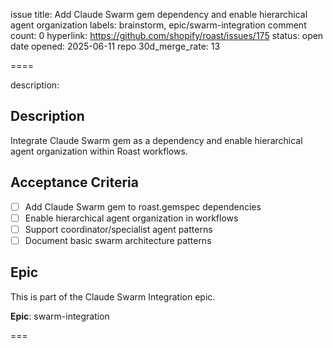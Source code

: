 issue title: Add Claude Swarm gem dependency and enable hierarchical agent organization
labels: brainstorm, epic/swarm-integration
comment count: 0
hyperlink: https://github.com/shopify/roast/issues/175
status: open
date opened: 2025-06-11
repo 30d_merge_rate: 13

====

description:
## Description
Integrate Claude Swarm gem as a dependency and enable hierarchical agent organization within Roast workflows.

## Acceptance Criteria
- [ ] Add Claude Swarm gem to roast.gemspec dependencies
- [ ] Enable hierarchical agent organization in workflows
- [ ] Support coordinator/specialist agent patterns
- [ ] Document basic swarm architecture patterns

## Epic
This is part of the Claude Swarm Integration epic.

**Epic**: swarm-integration

===
